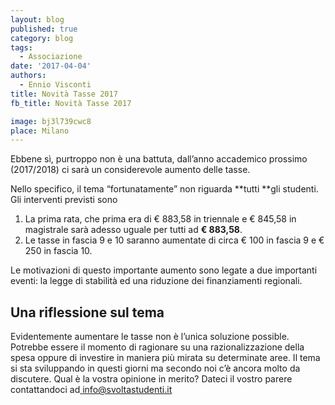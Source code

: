 ```yaml
---
layout: blog
published: true
category: blog
tags:
  - Associazione
date: '2017-04-04'
authors:
  - Ennio Visconti
title: Novità Tasse 2017
fb_title: Novità Tasse 2017

image: bj3l739cwc8
place: Milano
---
```


Ebbene sì, purtroppo non è una battuta, dall’anno accademico prossimo (2017/2018) ci sarà un considerevole aumento delle tasse.

Nello specifico, il tema “fortunatamente” non riguarda **tutti **gli studenti. Gli interventi previsti sono

1.  La prima rata, che prima era di € 883,58 in triennale e € 845,58 in magistrale sarà adesso uguale per tutti ad **€ 883,58**.
2.  Le tasse in fascia 9 e 10 saranno aumentate di circa € 100 in fascia 9 e € 250 in fascia 10.

Le motivazioni di questo importante aumento sono legate a due importanti eventi: la legge di stabilità ed una riduzione dei finanziamenti regionali.

Una riflessione sul tema
------------------------

Evidentemente aumentare le tasse non è l’unica soluzione possible. Potrebbe essere il momento di ragionare su una razionalizzazione della spesa oppure di investire in maniera più mirata su determinate aree. Il tema si sta sviluppando in questi giorni ma secondo noi c’è ancora molto da discutere. Qual è la vostra opinione in merito? Dateci il vostro parere contattandoci ad[ info@svoltastudenti.it](mailto:info@svoltastudenti.it)
